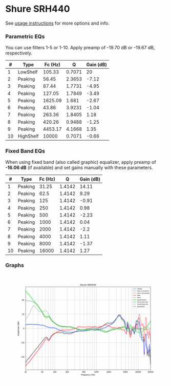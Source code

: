 # Shure SRH440
See [usage instructions](https://github.com/jaakkopasanen/AutoEq#usage) for more options and info.

### Parametric EQs
You can use filters 1-5 or 1-10. Apply preamp of -19.70 dB or -19.67 dB, respectively.

|   # | Type      |   Fc (Hz) |      Q |   Gain (dB) |
|-----|-----------|-----------|--------|-------------|
|   1 | LowShelf  |    105.33 | 0.7071 |       20    |
|   2 | Peaking   |     56.45 | 2.3653 |       -7.12 |
|   3 | Peaking   |     87.44 | 1.7731 |       -4.95 |
|   4 | Peaking   |    127.05 | 1.7849 |       -3.49 |
|   5 | Peaking   |   1625.09 | 1.681  |       -2.67 |
|   6 | Peaking   |     43.86 | 3.9231 |       -1.04 |
|   7 | Peaking   |    263.36 | 1.8405 |        1.18 |
|   8 | Peaking   |    420.26 | 0.9488 |       -1.25 |
|   9 | Peaking   |   4453.17 | 4.1668 |        1.35 |
|  10 | HighShelf |  10000    | 0.7071 |       -0.66 |

### Fixed Band EQs
When using fixed band (also called graphic) equalizer, apply preamp of **-16.06 dB** (if available) and set gains manually with these parameters.

|   # | Type    |   Fc (Hz) |      Q |   Gain (dB) |
|-----|---------|-----------|--------|-------------|
|   1 | Peaking |     31.25 | 1.4142 |       14.11 |
|   2 | Peaking |     62.5  | 1.4142 |        9.29 |
|   3 | Peaking |    125    | 1.4142 |       -0.91 |
|   4 | Peaking |    250    | 1.4142 |        0.98 |
|   5 | Peaking |    500    | 1.4142 |       -2.23 |
|   6 | Peaking |   1000    | 1.4142 |        0.04 |
|   7 | Peaking |   2000    | 1.4142 |       -2.2  |
|   8 | Peaking |   4000    | 1.4142 |        1.11 |
|   9 | Peaking |   8000    | 1.4142 |       -1.37 |
|  10 | Peaking |  16000    | 1.4142 |        1.27 |

### Graphs
![](./Shure%20SRH440.png)
